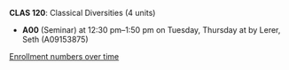 **CLAS 120**: Classical Diversities (4 units)

- **A00** (Seminar) at 12:30 pm–1:50 pm on Tuesday, Thursday at   by Lerer, Seth (A09153875)

[Enrollment numbers over time](./CLAS120.tsv)
